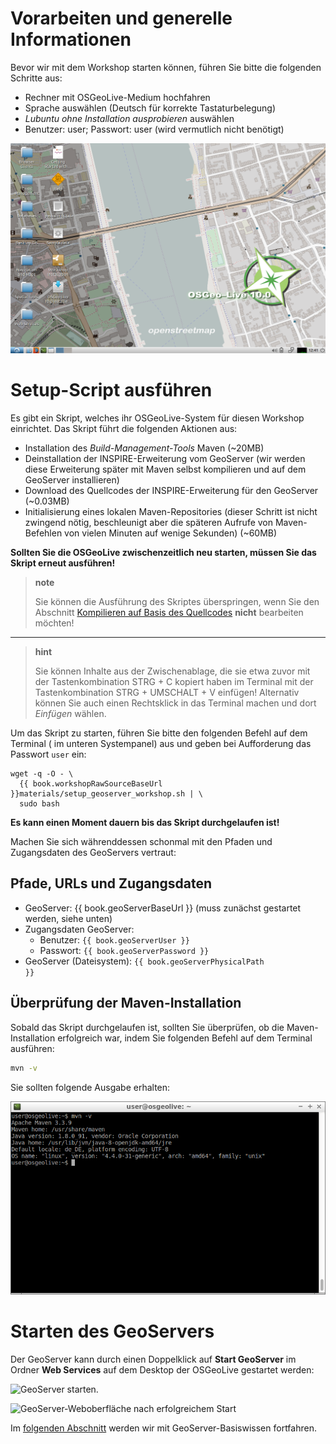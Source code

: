 # Vorarbeiten und generelle Informationen

Bevor wir mit dem Workshop starten können, führen Sie bitte die folgenden Schritte
aus:

* Rechner mit OSGeoLive-Medium hochfahren
* Sprache auswählen (Deutsch für korrekte Tastaturbelegung)
* *Lubuntu ohne Installation ausprobieren* auswählen
* Benutzer: user; Passwort: user (wird vermutlich nicht benötigt)

![Die Startansicht der OSGeo Live {{ book.osGeoLiveVersion }} auf Ihrem Rechner.](../assets/startview.png)

# Setup-Script ausführen

Es gibt ein Skript, welches ihr OSGeoLive-System für diesen Workshop einrichtet.
Das Skript führt die folgenden Aktionen aus:

* Installation des *Build-Management-Tools* Maven (~20MB)
* Deinstallation der INSPIRE-Erweiterung vom GeoServer (wir werden diese Erweiterung
  später mit Maven selbst kompilieren und auf dem GeoServer installieren)
* Download des Quellcodes der INSPIRE-Erweiterung für den GeoServer (~0.03MB)
* Initialisierung eines lokalen Maven-Repositories (dieser Schritt ist nicht
  zwingend nötig, beschleunigt aber die späteren Aufrufe von Maven-Befehlen von
  vielen Minuten auf wenige Sekunden) (~60MB)

**Sollten Sie die OSGeoLive zwischenzeitlich neu starten, müssen Sie das Skript erneut ausführen!**

> **note**
>
> Sie können die Ausführung des Skriptes überspringen, wenn Sie den Abschnitt [Kompilieren auf Basis des Quellcodes](../basics/compilesource.md) **nicht** bearbeiten möchten!

----

> **hint**
>
> Sie können Inhalte aus der Zwischenablage, die sie etwa zuvor mit der
> Tastenkombination STRG + C kopiert haben im Terminal mit der Tastenkombination
> STRG + UMSCHALT + V einfügen! Alternativ können Sie auch einen Rechtsklick in
> das Terminal machen und dort *Einfügen* wählen.

Um das Skript zu starten, führen Sie bitte den folgenden Befehl auf dem Terminal
([](../assets/terminal_icon.png) im unteren Systempanel) aus und geben bei Aufforderung
das Passwort `user` ein:

<pre><code class="bash">wget -q -O - \
  {{ book.workshopRawSourceBaseUrl }}materials/setup_geoserver_workshop.sh | \
  sudo bash
</code></pre>

**Es kann einen Moment dauern bis das Skript durchgelaufen ist!**

Machen Sie sich währenddessen schonmal mit den Pfaden und Zugangsdaten des GeoServers
vertraut:

## Pfade, URLs und Zugangsdaten

* GeoServer: {{ book.geoServerBaseUrl }} (muss zunächst gestartet werden, siehe unten)
* Zugangsdaten GeoServer:
  * Benutzer: <code>{{ book.geoServerUser }}</code>
  * Passwort: <code>{{ book.geoServerPassword }}</code>
* GeoServer (Dateisystem): <code>{{ book.geoServerPhysicalPath }}</code>

## Überprüfung der Maven-Installation

Sobald das Skript durchgelaufen ist, sollten Sie überprüfen, ob die Maven-Installation
erfolgreich war, indem Sie folgenden Befehl auf dem Terminal ausführen:

```bash
mvn -v
```

Sie sollten folgende Ausgabe erhalten:

![Erfolgreiche Installation von maven.](../assets/mvn_check_version.png)

# Starten des GeoServers

Der GeoServer kann durch einen Doppelklick auf **Start GeoServer** im Ordner
**Web Services** auf dem Desktop der OSGeoLive gestartet werden:

![GeoServer starten.](../assets/start_geoserver.png)

![GeoServer-Weboberfläche nach erfolgreichem Start](../assets/geoserver_gui.png)

Im [folgenden Abschnitt](../basics/README.md) werden wir mit GeoServer-Basiswissen fortfahren.
